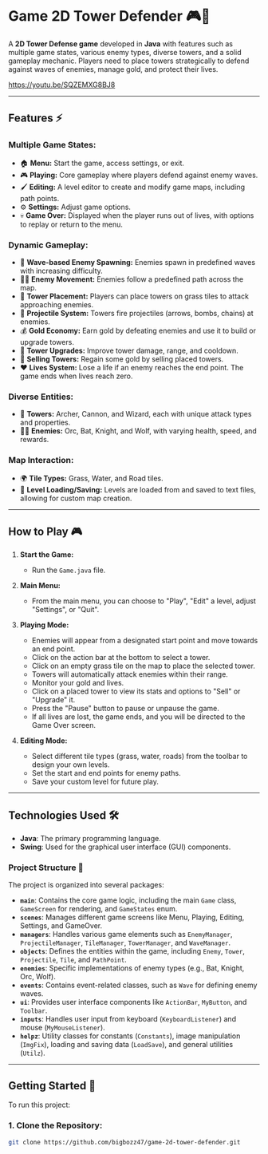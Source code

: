 # Game 2D Tower Defender 🎮🏰

A **2D Tower Defense game** developed in **Java** with features such as multiple game states, various enemy types, diverse towers, and a solid gameplay mechanic. Players need to place towers strategically to defend against waves of enemies, manage gold, and protect their lives. 

https://youtu.be/SQZEMXG8BJ8

---

## Features ⚡

### **Multiple Game States:**
- 🏠 **Menu:** Start the game, access settings, or exit.
- 🎮 **Playing:** Core gameplay where players defend against enemy waves.
- 🖌 **Editing:** A level editor to create and modify game maps, including path points.
- ⚙️ **Settings:** Adjust game options.
- 💀 **Game Over:** Displayed when the player runs out of lives, with options to replay or return to the menu.

### **Dynamic Gameplay:**
- 🌊 **Wave-based Enemy Spawning:** Enemies spawn in predefined waves with increasing difficulty.
- 🚶‍♂️ **Enemy Movement:** Enemies follow a predefined path across the map.
- 🏰 **Tower Placement:** Players can place towers on grass tiles to attack approaching enemies.
- 🎯 **Projectile System:** Towers fire projectiles (arrows, bombs, chains) at enemies.
- 💰 **Gold Economy:** Earn gold by defeating enemies and use it to build or upgrade towers.
- 🔧 **Tower Upgrades:** Improve tower damage, range, and cooldown.
- 💸 **Selling Towers:** Regain some gold by selling placed towers.
- ❤️ **Lives System:** Lose a life if an enemy reaches the end point. The game ends when lives reach zero.

### **Diverse Entities:**
- 🏹 **Towers:** Archer, Cannon, and Wizard, each with unique attack types and properties.
- 🧟‍♂️ **Enemies:** Orc, Bat, Knight, and Wolf, with varying health, speed, and rewards.

### **Map Interaction:**
- 🌍 **Tile Types:** Grass, Water, and Road tiles.
- 💾 **Level Loading/Saving:** Levels are loaded from and saved to text files, allowing for custom map creation.

---

## How to Play 🎮

1. **Start the Game:**
    - Run the `Game.java` file.

2. **Main Menu:**
    - From the main menu, you can choose to "Play", "Edit" a level, adjust "Settings", or "Quit".

3. **Playing Mode:**
    - Enemies will appear from a designated start point and move towards an end point.
    - Click on the action bar at the bottom to select a tower.
    - Click on an empty grass tile on the map to place the selected tower.
    - Towers will automatically attack enemies within their range.
    - Monitor your gold and lives.
    - Click on a placed tower to view its stats and options to "Sell" or "Upgrade" it.
    - Press the "Pause" button to pause or unpause the game.
    - If all lives are lost, the game ends, and you will be directed to the Game Over screen.

4. **Editing Mode:**
    - Select different tile types (grass, water, roads) from the toolbar to design your own levels.
    - Set the start and end points for enemy paths.
    - Save your custom level for future play.

---

## Technologies Used 🛠️

- **Java**: The primary programming language.
- **Swing**: Used for the graphical user interface (GUI) components.
  
### Project Structure 🔧
The project is organized into several packages:
- **`main`**: Contains the core game logic, including the main `Game` class, `GameScreen` for rendering, and `GameStates` enum.
- **`scenes`**: Manages different game screens like Menu, Playing, Editing, Settings, and GameOver.
- **`managers`**: Handles various game elements such as `EnemyManager`, `ProjectileManager`, `TileManager`, `TowerManager`, and `WaveManager`.
- **`objects`**: Defines the entities within the game, including `Enemy`, `Tower`, `Projectile`, `Tile`, and `PathPoint`.
- **`enemies`**: Specific implementations of enemy types (e.g., Bat, Knight, Orc, Wolf).
- **`events`**: Contains event-related classes, such as `Wave` for defining enemy waves.
- **`ui`**: Provides user interface components like `ActionBar`, `MyButton`, and `Toolbar`.
- **`inputs`**: Handles user input from keyboard (`KeyboardListener`) and mouse (`MyMouseListener`).
- **`helpz`**: Utility classes for constants (`Constants`), image manipulation (`ImgFix`), loading and saving data (`LoadSave`), and general utilities (`Utilz`).

---

## Getting Started 🚀

To run this project:

### 1. **Clone the Repository:**
```bash
git clone https://github.com/bigbozz47/game-2d-tower-defender.git

